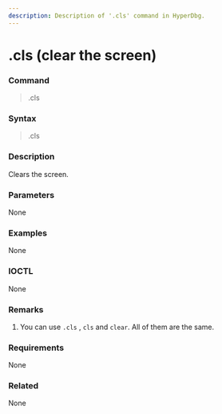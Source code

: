 ```yaml
---
description: Description of '.cls' command in HyperDbg.
---
```


# .cls \(clear the screen\)

### Command

> .cls

### Syntax

> .cls

### Description

Clears the screen.

### Parameters

None

### Examples

None

### IOCTL

None

### Remarks

1. You can use `.cls` , `cls` and `clear`. All of them are the same.

### Requirements

None

### Related

None

